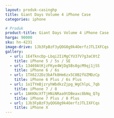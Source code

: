 ```yaml
---
layout: produk-casinghp
title: Giant Days Volume 4 iPhone Case
categories: iphone

# Produk
product-title: Giant Days Volume 4 iPhone Case
harga: 90000
sku: hn-4231
image-drive: 1Jb3FpBzF3yQOG0g9k4OerfzJTLIXFCqs
gallery:
  - url: 1E4TkncDp-Lbqi2IiMgCYU37V7g3aC0tZ
    title: iPhone 5 / 5s / SE
  - url: 13469AtKjzFKye4WjDg5Bs8gcM9qj1jSS
    title: iPhone 6 / 6s
  - url: 1TX62J2Dz3bAfk8Hm6zx5C0B2fUZMDzCp
    title: iPhone 6 Plus / 6s Plus
  - url: 1o1TYmBjzryhWbdkzZjpg_WgChlpL_7qb
    title: iPhone 7 / 8
  - url: 1AKKNcXfTjHNiNRaa9tDBeaxc8bNq_Q7g
    title: iPhone 7 Plus / 8 Plus
  - url: 1Jb3FpBzF3yQOG0g9k4OerfzJTLIXFCqs
    title: iPhone X
---
```

